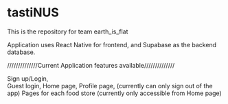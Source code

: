 # tastiNUS

This is the repository for team earth_is_flat

Application uses React Native for frontend, and Supabase as the backend database.

//////////////Current Application features available//////////////

Sign up/Login,  
Guest login,
Home page,
Profile page, (currently can only sign out of the app)
Pages for each food store (currently only accessible from Home page)